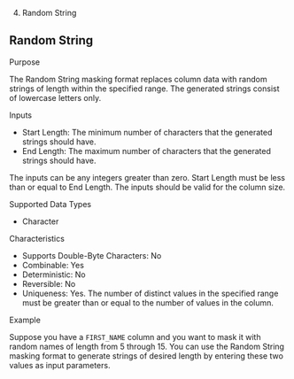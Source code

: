   4. Random String

## Random String

Purpose

The Random String masking format replaces column data with random strings of
length within the specified range. The generated strings consist of lowercase
letters only.

Inputs

  * Start Length: The minimum number of characters that the generated strings should have. 
  * End Length: The maximum number of characters that the generated strings should have. 

The inputs can be any integers greater than zero. Start Length must be less
than or equal to End Length. The inputs should be valid for the column size.

Supported Data Types

  * Character

Characteristics

  * Supports Double-Byte Characters: No
  * Combinable: Yes
  * Deterministic: No
  * Reversible: No
  * Uniqueness: Yes. The number of distinct values in the specified range must be greater than or equal to the number of values in the column.

Example

Suppose you have a `FIRST_NAME` column and you want to mask it with random
names of length from 5 through 15. You can use the Random String masking
format to generate strings of desired length by entering these two values as
input parameters.
